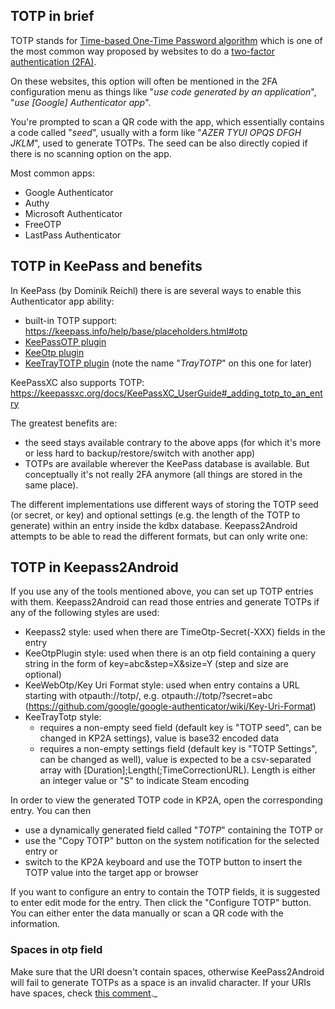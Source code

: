 
## TOTP in brief
TOTP stands for [Time-based One-Time Password algorithm](https://en.wikipedia.org/wiki/Time-based_One-time_Password_algorithm) which is one of the most common way proposed by websites to do a [two-factor authentication (2FA)](https://en.wikipedia.org/wiki/Multi-factor_authentication).

On these websites, this option will often be mentioned in the 2FA configuration menu as things like "_use code generated by an application_", "_use [Google] Authenticator app_".

You're prompted to scan a QR code with the app, which essentially contains a code called "_seed_", usually with a form like "_AZER TYUI OPQS DFGH JKLM_", used to generate TOTPs. The seed can be also directly copied if there is no scanning option on the app.

Most common apps: 

- Google Authenticator
- Authy
- Microsoft Authenticator
- FreeOTP
- LastPass Authenticator

## TOTP in KeePass and benefits
In KeePass (by Dominik Reichl) there is are several ways to enable this Authenticator app ability: 

- built-in TOTP support: https://keepass.info/help/base/placeholders.html#otp
- [KeePassOTP plugin](https://keepass.info/plugins.html#kpotp)
- [KeeOtp plugin](https://keepass.info/plugins.html#keeotp)
- [KeeTrayTOTP plugin](https://keepass.info/plugins.html#keetraytotp) (note the name "_TrayTOTP_" on this one for later)

KeePassXC also supports TOTP: https://keepassxc.org/docs/KeePassXC_UserGuide#_adding_totp_to_an_entry

The greatest benefits are:

- the seed stays available contrary to the above apps (for which it's more or less hard to backup/restore/switch with another app)
- TOTPs are available wherever the KeePass database is available. But conceptually it's not really 2FA anymore (all things are stored in the same place).

The different implementations use different ways of storing the TOTP seed (or secret, or key) and optional settings (e.g. the length of the TOTP to generate) within an entry inside the kdbx database. Keepass2Android attempts to be able to read the different formats, but can only write one:

## TOTP in Keepass2Android 

If you use any of the tools mentioned above, you can set up TOTP entries with them. Keepass2Android can read those entries and generate TOTPs if any of the following styles are used:

* Keepass2 style: used when there are TimeOtp-Secret(-XXX) fields in the entry
* KeeOtpPlugin style: used when there is an otp field containing a query string in the form of key=abc&step=X&size=Y (step and size are optional)
* KeeWebOtp/Key Uri Format style: used when entry contains a URL starting with otpauth://totp/, e.g. otpauth://totp/?secret=abc (https://github.com/google/google-authenticator/wiki/Key-Uri-Format)
* KeeTrayTotp style:
  * requires a non-empty seed field (default key is "TOTP seed", can be changed in KP2A settings), value is base32 encoded data
  * requires a non-empty settings field (default key is "TOTP Settings", can be changed as well), value is expected to be a csv-separated array with [Duration];Length(;TimeCorrectionURL). Length is either an integer value or "S" to indicate Steam encoding

In order to view the generated TOTP code in KP2A, open the corresponding entry. You can then
 * use a dynamically generated field called "_TOTP_" containing the TOTP  or
 * use the "Copy TOTP" button on the system notification for the selected entry or
 * switch to the KP2A keyboard and use the TOTP button to insert the TOTP value into the target app or browser

If you want to configure an entry to contain the TOTP fields, it is suggested to enter edit mode for the entry. Then click the "Configure TOTP" button. You can either enter the data manually or scan a QR code with the information.
 
### Spaces in otp field
 Make sure that the URI doesn't contain spaces, otherwise KeePass2Android will fail to generate TOTPs as a space is an invalid character. If your URIs have spaces, check [this comment](https://github.com/PhilippC/keepass2android/issues/1248#issuecomment-628035961)._
